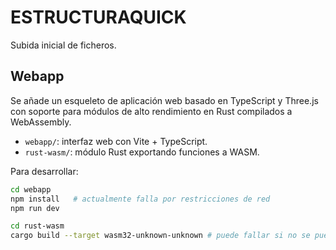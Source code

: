 # ESTRUCTURAQUICK

Subida inicial de ficheros.

## Webapp

Se añade un esqueleto de aplicación web basado en TypeScript y Three.js con soporte para
módulos de alto rendimiento en Rust compilados a WebAssembly.

- `webapp/`: interfaz web con Vite + TypeScript.
- `rust-wasm/`: módulo Rust exportando funciones a WASM.

Para desarrollar:

```bash
cd webapp
npm install   # actualmente falla por restricciones de red
npm run dev
```

```bash
cd rust-wasm
cargo build --target wasm32-unknown-unknown # puede fallar si no se puede descargar crates
```
